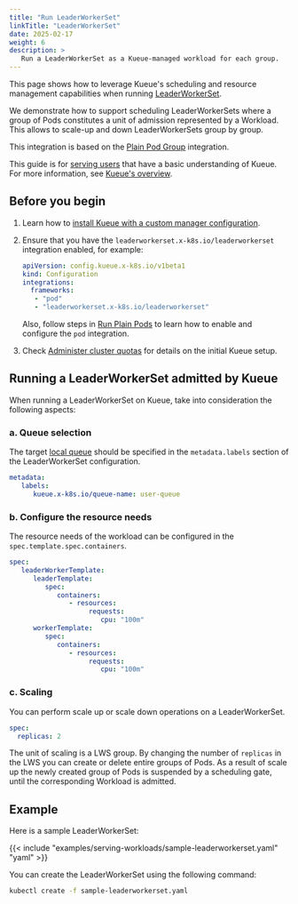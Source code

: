 ```yaml
---
title: "Run LeaderWorkerSet"
linkTitle: "LeaderWorkerSet"
date: 2025-02-17
weight: 6
description: >
   Run a LeaderWorkerSet as a Kueue-managed workload for each group.
---
```


This page shows how to leverage Kueue's scheduling and resource management
capabilities when running [LeaderWorkerSet](https://github.com/kubernetes-sigs/lws).

We demonstrate how to support scheduling LeaderWorkerSets where a group of Pods constitutes
a unit of admission represented by a Workload. This allows to scale-up and down LeaderWorkerSets
group by group.

This integration is based on the [Plain Pod Group](https://kueue.sigs.k8s.io/docs/tasks/run/plain_pods/) integration.

This guide is for [serving users](/docs/tasks#serving-user) that have a basic understanding of Kueue.
For more information, see [Kueue's overview](/docs/overview).

## Before you begin

1. Learn how to [install Kueue with a custom manager configuration](/docs/installation/#install-a-custom-configured-released-version).

2. Ensure that you have the `leaderworkerset.x-k8s.io/leaderworkerset` integration enabled, for example:
   ```yaml
   apiVersion: config.kueue.x-k8s.io/v1beta1
   kind: Configuration
   integrations:
     frameworks:
      - "pod"
      - "leaderworkerset.x-k8s.io/leaderworkerset"
   ```
   Also, follow steps in [Run Plain Pods](/docs/tasks/run/plain_pods/#before-you-begin)
   to learn how to enable and configure the `pod` integration.

3. Check [Administer cluster quotas](/docs/tasks/manage/administer_cluster_quotas) for details on the initial Kueue setup.

## Running a LeaderWorkerSet admitted by Kueue

When running a LeaderWorkerSet on Kueue, take into consideration the following aspects:

### a. Queue selection

The target [local queue](/docs/concepts/local_queue) should be specified in the `metadata.labels` section of the LeaderWorkerSet configuration.

```yaml
metadata:
   labels:
      kueue.x-k8s.io/queue-name: user-queue
```

### b. Configure the resource needs
The resource needs of the workload can be configured in the `spec.template.spec.containers`.

```yaml
spec:
   leaderWorkerTemplate:
      leaderTemplate:
         spec:
            containers:
               - resources:
                    requests:
                       cpu: "100m"
      workerTemplate:
         spec:
            containers:
               - resources:
                    requests:
                       cpu: "100m"
```

### c. Scaling

You can perform scale up or scale down operations on a LeaderWorkerSet.

```yaml
spec:
  replicas: 2
```

The unit of scaling is a LWS group. By changing the number of `replicas` in the LWS you can create
or delete entire groups of Pods. As a result of scale up the newly created group of Pods is
suspended by a scheduling gate, until the corresponding Workload is admitted.

## Example
Here is a sample LeaderWorkerSet:

{{< include "examples/serving-workloads/sample-leaderworkerset.yaml" "yaml" >}}

You can create the LeaderWorkerSet using the following command:

```sh
kubectl create -f sample-leaderworkerset.yaml
```
